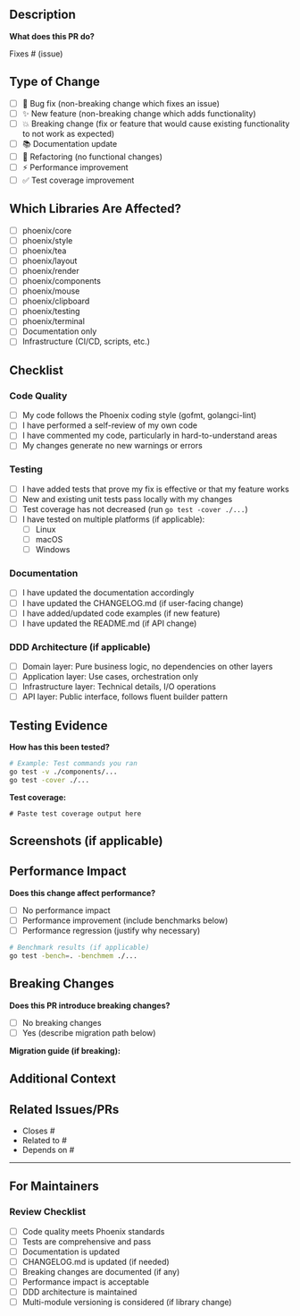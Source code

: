 ## Description

**What does this PR do?**

<!-- Provide a clear and concise description of the changes -->

Fixes # (issue)

## Type of Change

- [ ] 🐛 Bug fix (non-breaking change which fixes an issue)
- [ ] ✨ New feature (non-breaking change which adds functionality)
- [ ] 💥 Breaking change (fix or feature that would cause existing functionality to not work as expected)
- [ ] 📚 Documentation update
- [ ] 🔧 Refactoring (no functional changes)
- [ ] ⚡ Performance improvement
- [ ] ✅ Test coverage improvement

## Which Libraries Are Affected?

- [ ] phoenix/core
- [ ] phoenix/style
- [ ] phoenix/tea
- [ ] phoenix/layout
- [ ] phoenix/render
- [ ] phoenix/components
- [ ] phoenix/mouse
- [ ] phoenix/clipboard
- [ ] phoenix/testing
- [ ] phoenix/terminal
- [ ] Documentation only
- [ ] Infrastructure (CI/CD, scripts, etc.)

## Checklist

### Code Quality

- [ ] My code follows the Phoenix coding style (gofmt, golangci-lint)
- [ ] I have performed a self-review of my own code
- [ ] I have commented my code, particularly in hard-to-understand areas
- [ ] My changes generate no new warnings or errors

### Testing

- [ ] I have added tests that prove my fix is effective or that my feature works
- [ ] New and existing unit tests pass locally with my changes
- [ ] Test coverage has not decreased (run `go test -cover ./...`)
- [ ] I have tested on multiple platforms (if applicable):
  - [ ] Linux
  - [ ] macOS
  - [ ] Windows

### Documentation

- [ ] I have updated the documentation accordingly
- [ ] I have updated the CHANGELOG.md (if user-facing change)
- [ ] I have added/updated code examples (if new feature)
- [ ] I have updated the README.md (if API change)

### DDD Architecture (if applicable)

- [ ] Domain layer: Pure business logic, no dependencies on other layers
- [ ] Application layer: Use cases, orchestration only
- [ ] Infrastructure layer: Technical details, I/O operations
- [ ] API layer: Public interface, follows fluent builder pattern

## Testing Evidence

**How has this been tested?**

<!-- Describe the tests you ran to verify your changes -->

```bash
# Example: Test commands you ran
go test -v ./components/...
go test -cover ./...
```

**Test coverage:**

```
# Paste test coverage output here
```

## Screenshots (if applicable)

<!-- Add screenshots for UI changes or terminal output -->

## Performance Impact

**Does this change affect performance?**

- [ ] No performance impact
- [ ] Performance improvement (include benchmarks below)
- [ ] Performance regression (justify why necessary)

```bash
# Benchmark results (if applicable)
go test -bench=. -benchmem ./...
```

## Breaking Changes

**Does this PR introduce breaking changes?**

- [ ] No breaking changes
- [ ] Yes (describe migration path below)

**Migration guide (if breaking):**

<!-- Explain how users should update their code -->

## Additional Context

<!-- Add any other context about the PR here -->

## Related Issues/PRs

<!-- Link to related issues or pull requests -->

- Closes #
- Related to #
- Depends on #

---

## For Maintainers

### Review Checklist

- [ ] Code quality meets Phoenix standards
- [ ] Tests are comprehensive and pass
- [ ] Documentation is updated
- [ ] CHANGELOG.md is updated (if needed)
- [ ] Breaking changes are documented (if any)
- [ ] Performance impact is acceptable
- [ ] DDD architecture is maintained
- [ ] Multi-module versioning is considered (if library change)
